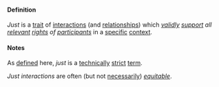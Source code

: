 #### Definition

*Just* is a [trait](https://github.com/gcassel/Modular-Organization-Terminology/blob/master/terms/trait.md) of [interactions](https://github.com/gcassel/Modular-Organization-Terminology/blob/master/terms/interaction.md) (and [relationships](https://github.com/gcassel/Modular-Organization-Terminology/blob/master/terms/relate.md)) which *[validly](https://github.com/gcassel/Modular-Organization-Terminology/blob/master/terms/valid.md) [support](https://github.com/gcassel/Modular-Organization-Terminology/blob/master/terms/support.md) all [relevant](https://github.com/gcassel/Modular-Organization-Terminology/blob/master/terms/relevance.md) [rights](https://github.com/gcassel/Modular-Organization-Terminology/blob/master/terms/right.md) of [participants](https://github.com/gcassel/Modular-Organization-Terminology/blob/master/terms/participate.md)* in a [specific](https://github.com/gcassel/Modular-Organization-Terminology/blob/master/terms/specific.md) [context](https://github.com/gcassel/Modular-Organization-Terminology/blob/master/terms/context.md). 
		
#### Notes

As [defined](https://github.com/gcassel/Modular-Organization-Terminology/blob/master/terms/definition.md) here, *just* is a [technically](https://github.com/gcassel/Modular-Organization-Terminology/blob/master/terms/technical.md) [strict](https://github.com/gcassel/Modular-Organization-Terminology/blob/master/terms/strict.md) [term](https://github.com/gcassel/Modular-Organization-Terminology/blob/master/terms/term.md).  
		
*Just interactions* are often (but not [necessarily](https://github.com/gcassel/Modular-Organization-Terminology/blob/master/terms/requirement.md)) *[equitable](https://github.com/gcassel/Modular-Organization-Terminology/blob/master/terms/equity.md)*.  
